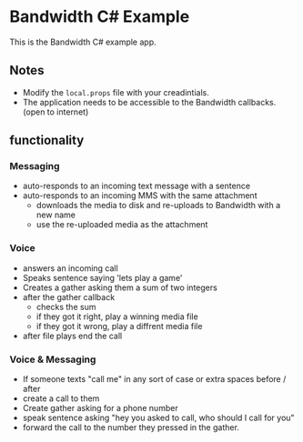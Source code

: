 # Bandwidth C# Example

This is the Bandwidth C# example app.

## Notes
* Modify the `local.props` file with your creadintials.
* The application needs to be accessible to the Bandwidth callbacks. (open to internet)

## functionality

### Messaging
* auto-responds to an incoming text message with a sentence
* auto-responds to an incoming MMS with the same attachment
    * downloads the media to disk and re-uploads to Bandwidth with a new name
    * use the re-uploaded media as the attachment
### Voice
* answers an incoming call
* Speaks sentence saying 'lets play a game'
* Creates a gather asking them a sum of two integers
* after the gather callback
    * checks the sum
    * if they got it right, play a winning media file 
    * if they got it wrong, play a diffrent media file
* after file plays end the call
### Voice & Messaging
* If someone texts "call me" in any sort of case or extra spaces before / after
* create a call to them
* Create gather asking for a phone number
* speak sentence asking "hey you asked to call, who should I call for you"
* forward the call to the number they pressed in the gather.


